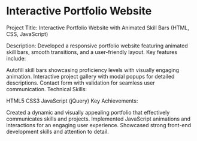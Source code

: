 # Interactive Portfolio Website
Project Title: Interactive Portfolio Website with Animated Skill Bars (HTML, CSS, JavaScript)

Description:
Developed a responsive portfolio website featuring animated skill bars, smooth transitions, and a user-friendly layout. Key features include:

Autofill skill bars showcasing proficiency levels with visually engaging animation.
Interactive project gallery with modal popups for detailed descriptions.
Contact form with validation for seamless user communication.
Technical Skills:

HTML5
CSS3
JavaScript (jQuery)
Key Achievements:

Created a dynamic and visually appealing portfolio that effectively communicates skills and projects.
Implemented JavaScript animations and interactions for an engaging user experience.
Showcased strong front-end development skills and attention to detail.
